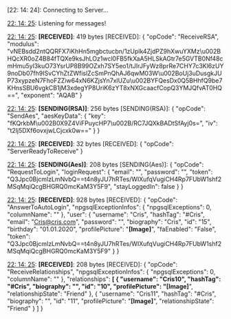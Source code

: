 [22: 14: 24]:
Connecting to Server...

[22: 14: 25]:
Connected!

[22: 14: 25]:
Listening for messages!

[22: 14: 25]:
**[RECEIVED]**: 419 bytes
[RECEIVED]: {
  "opCode": "ReceiveRSA",
  "modulus": "vNEBsdd2ntQQRFX7iKhHn5mgbctucbn/1zUplk4ZjdPZ9hXwuYXMz\u002BHQcXR0oZ4B84fTQXe9ksJhLOz1wcl0FB5fkXaA5HLSkAGtr7e5GVTB0Nf48cmHmu5yl3kuO73YsrUP8B99OZxh7SY5eo1/tJIrJFyWz8prRe7CHY7c3Kl6zUY9noDb07fh9ISvCYhZtZWfislZcSmPnQhAJ6qwM03W\u002BoUj3uDusgkJUP73xypzeN7FhoFZZiw64xN6KZjsYn7xlUZu\u002BYFQesDx0Q5BHhfQ9be7KHnsSBU6vgkCB1jM3xdegYP8UriK6zYT8xNXGcaacfCopQ3YMJQfvAT0HQ==",
  "exponent": "AQAB"
}

[22: 14: 25]:
**[SENDING(RSA)]**: 256 bytes
[SENDING(RSA)]: {
  "opCode": "SendAes",
  "aesKeyData": {
    "key": "fKQrkbM\u002B0X9Z4ViFPuycHP7\u002B/RC7JQXkBADtSfAyj0s=",
    "iv": "t2lj5DXf6ovxjwLCjcxk0w=="
  }
}

[22: 14: 25]:
**[RECEIVED]**: 32 bytes
[RECEIVED]: {
  "opCode": "ServerReadyToReceive"
}

[22: 14: 25]:
**[SENDING(Aes)]**: 208 bytes
[SENDING(Aes)]: {
  "opCode": "RequestToLogin",
  "loginRequest": {
    "email": "",
    "password": "",
    "token": "Q3Jpc0BjcmlzLmNvbQ==t4n8yJU7hRTes/WIXufqVugiCH4Rp7FUbW1shf2MSqMqiQcgBHGRQ0mcKaM3Y5F9",
    "stayLoggedIn": false
  }
}

[22: 14: 25]:
**[RECEIVED]**: 928 bytes
[RECEIVED]: {
  "opCode": "AnswerToAutoLogin",
  "npgsqlExceptionInfos": {
    "npgsqlExceptions": 0,
    "columnName": ""
  },
  "user": {
    "username": "Cris",
    "hashTag": "#Cris",
    "email": "Cris@cris.com",
    "password": "",
    "biography": "Cris",
    "id": "15",
    "birthday": "01.01.2020",
    "profilePicture": "**[Image]**",
    "faEnabled": "False",
    "token": "Q3Jpc0BjcmlzLmNvbQ==t4n8yJU7hRTes/WIXufqVugiCH4Rp7FUbW1shf2MSqMqiQcgBHGRQ0mcKaM3Y5F9"
  }
}

[22: 14: 25]:
**[RECEIVED]**: 208 bytes
[RECEIVED]: {
  "opCode": "ReceiveRelationships",
  "npgsqlExceptionInfos": {
    "npgsqlExceptions": 0,
    "columnName": ""
  },
  "relationships": **[
    {
      "username": "Cris10",
      "hashTag": "#Cris",
      "biography": "",
      "id": "10",
      "profilePicture": "[Image]**",
      "relationshipState": "Friend"
    },
    {
      "username": "Cris11",
      "hashTag": "#Cris",
      "biography": "",
      "id": "11",
      "profilePicture": "**[Image]**",
      "relationshipState": "Friend"
    }
  ]
}

